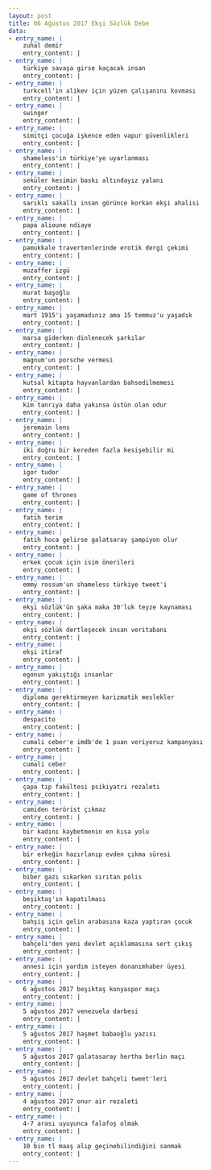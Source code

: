 ```yaml
---
layout: post
title: 06 Ağustos 2017 Ekşi Sözlük Debe
data:
- entry_name: |
    zuhal demir
    entry_content: |
- entry_name: |
    türkiye savaşa girse kaçacak insan
    entry_content: |
- entry_name: |
    turkcell'in alikev için yüzen çalışanını kovması
    entry_content: |
- entry_name: |
    swinger
    entry_content: |
- entry_name: |
    simitçi çocuğa işkence eden vapur güvenlikleri
    entry_content: |
- entry_name: |
    shameless'in türkiye'ye uyarlanması
    entry_content: |
- entry_name: |
    seküler kesimin baskı altındayız yalanı
    entry_content: |
- entry_name: |
    sarıklı sakallı insan görünce korkan ekşi ahalisi
    entry_content: |
- entry_name: |
    papa alioune ndiaye
    entry_content: |
- entry_name: |
    pamukkale travertenlerinde erotik dergi çekimi
    entry_content: |
- entry_name: |
    muzaffer izgü
    entry_content: |
- entry_name: |
    murat başoğlu
    entry_content: |
- entry_name: |
    mart 1915'i yaşamadınız ama 15 temmuz'u yaşadık
    entry_content: |
- entry_name: |
    marsa giderken dinlenecek şarkılar
    entry_content: |
- entry_name: |
    magnum'un porsche vermesi
    entry_content: |
- entry_name: |
    kutsal kitapta hayvanlardan bahsedilmemesi
    entry_content: |
- entry_name: |
    kim tanrıya daha yakınsa üstün olan odur
    entry_content: |
- entry_name: |
    jeremain lens
    entry_content: |
- entry_name: |
    iki doğru bir kereden fazla kesişebilir mi
    entry_content: |
- entry_name: |
    igor tudor
    entry_content: |
- entry_name: |
    game of thrones
    entry_content: |
- entry_name: |
    fatih terim
    entry_content: |
- entry_name: |
    fatih hoca gelirse galatsaray şampiyon olur
    entry_content: |
- entry_name: |
    erkek çocuk için isim önerileri
    entry_content: |
- entry_name: |
    emmy rossum'un shameless türkiye tweet'i
    entry_content: |
- entry_name: |
    ekşi sözlük'ün şaka maka 30'luk teyze kaynaması
    entry_content: |
- entry_name: |
    ekşi sözlük dertleşecek insan veritabanı
    entry_content: |
- entry_name: |
    ekşi itiraf
    entry_content: |
- entry_name: |
    egonun yakıştığı insanlar
    entry_content: |
- entry_name: |
    diploma gerektirmeyen karizmatik meslekler
    entry_content: |
- entry_name: |
    despacito
    entry_content: |
- entry_name: |
    cumali ceber'e imdb'de 1 puan veriyoruz kampanyası
    entry_content: |
- entry_name: |
    cumali ceber
    entry_content: |
- entry_name: |
    çapa tıp fakültesi psikiyatri rezaleti
    entry_content: |
- entry_name: |
    camiden terörist çıkmaz
    entry_content: |
- entry_name: |
    bir kadını kaybetmenin en kısa yolu
    entry_content: |
- entry_name: |
    bir erkeğin hazırlanıp evden çıkma süresi
    entry_content: |
- entry_name: |
    biber gazı sıkarken sırıtan polis
    entry_content: |
- entry_name: |
    beşiktaş'ın kapatılması
    entry_content: |
- entry_name: |
    bahşiş için gelin arabasına kaza yaptıran çocuk
    entry_content: |
- entry_name: |
    bahçeli'den yeni devlet açıklamasına sert çıkış
    entry_content: |
- entry_name: |
    annesi için yardım isteyen donanımhaber üyesi
    entry_content: |
- entry_name: |
    6 ağustos 2017 beşiktaş konyaspor maçı
    entry_content: |
- entry_name: |
    5 ağustos 2017 venezuela darbesi
    entry_content: |
- entry_name: |
    5 ağustos 2017 haşmet babaoğlu yazısı
    entry_content: |
- entry_name: |
    5 ağustos 2017 galatasaray hertha berlin maçı
    entry_content: |
- entry_name: |
    5 ağustos 2017 devlet bahçeli tweet'leri
    entry_content: |
- entry_name: |
    4 ağustos 2017 onur air rezaleti
    entry_content: |
- entry_name: |
    4-7 arası uyuyunca falafoş olmak
    entry_content: |
- entry_name: |
    10 bin tl maaş alıp geçinebilindiğini sanmak
    entry_content: |
---
```

